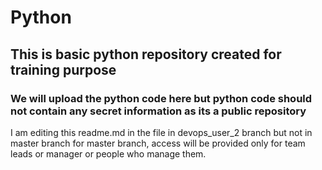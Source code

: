 # Python
## This is basic python repository created for training purpose
### We will upload the python code here but python code should not contain any secret information as its a public repository


I am editing this readme.md in the file in devops_user_2 branch but not in master branch for master branch, access will be provided only for team leads or manager or people who manage them.
